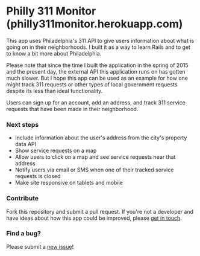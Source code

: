 # Philly 311 Monitor (philly311monitor.herokuapp.com)

This app uses Philadelphia's 311 API to give users information about what is going on in their neighborhoods. I built it as a way to learn Rails and to get to know a bit more about Philadelphia.

Please note that since the time I built the application in the spring of 2015 and the present day, the external API this application runs on has gotten much slower. But I hope this app can be used as an example for how one might track 311 requests or other types of local government requests despite its less than ideal functionality.

Users can sign up for an account, add an address, and track 311 service requests that have been made in their neighborhood.

### Next steps

* Include information about the user's address from the city's property data API
* Show service requests on a map
* Allow users to click on a map and see service requests near that address
* Notify users via email or SMS when one of their tracked service requests is closed
* Make site responsive on tablets and mobile

### Contribute

Fork this repository and submit a pull request. If you're not a developer and have ideas about how this app could be improved, please [get in touch](http://nabil.io).

### Find a bug?

Please submit a [new issue](https://github.com/nhashmi/philly-311-monitor/issues/new)!
